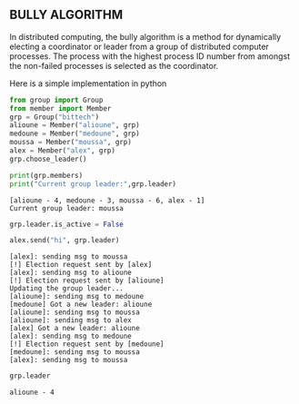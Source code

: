 ## BULLY ALGORITHM
In distributed computing, the bully algorithm is a method for dynamically electing a coordinator or leader from a group of distributed computer processes. The process with the highest process ID number from amongst the non-failed processes
is selected as the coordinator.

Here is a simple implementation in python


```python
from group import Group
from member import Member
grp = Group("bittech")
alioune = Member("alioune", grp)
medoune = Member("medoune", grp)
moussa = Member("moussa", grp)
alex = Member("alex", grp)
grp.choose_leader()
```


```python
print(grp.members)
print("Current group leader:",grp.leader)
```

    [alioune - 4, medoune - 3, moussa - 6, alex - 1]
    Current group leader: moussa



```python
grp.leader.is_active = False
```


```python
alex.send("hi", grp.leader)
```

    [alex]: sending msg to moussa
    [!] Election request sent by [alex]
    [alex]: sending msg to alioune
    [!] Election request sent by [alioune]
    Updating the group leader...
    [alioune]: sending msg to medoune
    [medoune] Got a new leader: alioune
    [alioune]: sending msg to moussa
    [alioune]: sending msg to alex
    [alex] Got a new leader: alioune
    [alex]: sending msg to medoune
    [!] Election request sent by [medoune]
    [medoune]: sending msg to moussa
    [alex]: sending msg to moussa



```python
grp.leader
```




    alioune - 4



